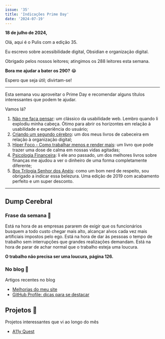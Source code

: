 ```yaml
---
issue: '35'
title: 'Indicações Prime Day'
date: '2024-07-19'
---
```


**18 de julho de 2024,**

Olá, aqui é o Pulis com a edição 35.

Eu escrevo sobre acessibilidade digital, Obsidian e organização digital.

Obrigado pelos nossos leitores; atingimos os 288 leitores esta semana.

**Bora me ajudar a bater os 290?** 😂

Espero que seja útil; divirtam-se!

---

Esta semana vou aproveitar o Prime Day e recomendar alguns títulos interessantes que podem te ajudar.

Vamos lá?

1. [Não me faça pensar](https://amzn.to/3LsihmX): um clássico da usabilidade web. Lembro quando li explodiu minha cabeça. Ótimo para abrir os horizontes em relação à usabilidade e experiência do usuário;
2. [Criando um segundo cérebro](https://amzn.to/3LuyO9W): um dos meus livros de cabeceira em relação à organização digital;
3. [Hiper Foco - Como trabalhar menos e render mais](https://amzn.to/3zZ6BFq): um livro que pode trazer uma dose de calma em nossas vidas agitadas;
4. [Psicologia Financeira](https://amzn.to/4bR7iOH): li ele ano passado, um dos melhores livros sobre finanças me ajudou a ver o dinheiro de uma forma completamente diferente;
5. [Box Trilogia Senhor dos Anéis](https://amzn.to/3LtOzOd): como um bom nerd de respeito, sou obrigado a indicar essa belezura. Uma edição de 2019 com acabamento perfeito e um super desconto.

---

## **Dump Cerebral**

### **Frase da semana 🧠**

Está na hora de as empresas pararem de exigir que os funcionários busquem a todo custo chegar mais alto, alcançar alvos cada vez mais artificiais impostos pelo ego. Está na hora de dar às pessoas o tempo de trabalho sem interrupções que grandes realizações demandam. Está na hora de parar de achar normal que o trabalho esteja uma loucura.

**O trabalho não precisa ser uma loucura, página 126.**

### No blog 📰

Artigos recentes no blog

- [Melhorias do meu site](https://brunopulis.com/melhorias-do-site/)
- [GitHub Profile: dicas para se destacar](https://brunopulis.com/github-profile-dicas-para-se-destacar/)

## Projetos 🧪

Projetos interessantes que vi ao longo do mês

- [A11y Quest](https://www.a11yquest.com/)
